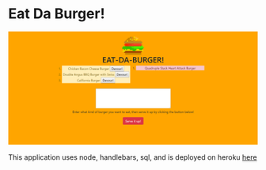 # Eat Da Burger!

![Eat Da Burger!](https://github.com/ashalkey/eat-da-burger/blob/master/eatDaBurger.PNG)

This application uses node, handlebars, sql, and is deployed on heroku [here](https://ancient-plains-63089.herokuapp.com/)